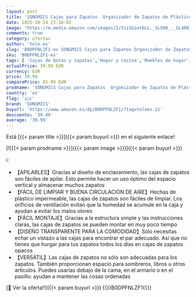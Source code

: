 ```yaml
---
layout: post
title: 'SONGMICS Cajas para Zapatos  Organizador de Zapatos de Plástico  con Puerta  Transparente  Juego de 18  Apilable  33 2 x 23 x 14 5 cm  para Zapatos hasta 43  Transparente y Negro Tinta LSP318B01'
date: 2025-10-24 23:18:02
image: 'https://m.media-amazon.com/images/I/51i5Giwt6LL._SL500_._SL400_.jpg'
comments: true
category: ofertas
author: 'tole.es'
slug: 'B0DPFNLZF1-es SONGMICS Cajas para Zapatos Organizador de Zapatos de...'
sku: 'B0DPFNLZF1-es'
tags: [ 'Cajas de botas y zapatos','Hogar y cocina','Muebles de hogar','Muebles de pasillo','Zapateros de pasillo','songmics','zapatos','🇪🇸', ]
actualPrice: 39.99 EUR
currency: EUR
price: 39.99
comparePrice: 65.99 EUR
prodname: 'SONGMICS Cajas para Zapatos  Organizador de Zapatos de Plástico  con Puerta  Transparente  Juego de 18  Apilable  33 2 x 23 x 14 5 cm  para Zapatos hasta 43  Transparente y Negro Tinta LSP318B01'
country: 'es'
flag: '🇪🇸'
brand: 'SONGMICS'
buyurl: 'https://www.amazon.es/dp/B0DPFNLZF1/?tag=tolees-21'
descuento: '39.40'
average: '39.99'
---
```


Está [{{< param title >}}]({{< param buyurl >}}) en el siguiente enlace!

[![{{< param prodname >}}]({{< param image >}})]({{< param buyurl >}})

ℹ️:

- 【APILABLES】Gracias al diseño de enclavamiento, las cajas de zapatos son fáciles de apilar. Esto permite hacer un uso óptimo del espacio vertical y almacenar muchos zapatos
- 【FÁCIL DE LIMPIAR Y BUENA CIRCULACIÓN DE AIRE】Hechas de plástico impermeable, las cajas de zapatos son fáciles de limpiar. Los orificios de ventilación evitan que la humedad se acumule en la caja y ayudan a evitar los malos olores
- 【FÁCIL MONTAJE】Gracias a la estructura simple y las instrucciones claras, las cajas de zapatos se pueden montar en muy poco tiempo
- 【DISEÑO TRANSPARENTE PARA LA COMODIDAD】Sólo necesitas echar un vistazo a las cajas para encontrar el par adecuado. Así que no tienes que hurgar para tus zapatos todos los días en cajas de zapatos opacos
- 【VERSÁTIL】Las cajas de zapatos no sólo son adecuadas para los zapatos. También proporcionan espacio para sombreros, libros u otros artículos. Puedes usarlas debajo de la cama, en el armario o en el pasillo: ayudan a mantener las cosas ordenadas

[🛒 Ver la oferta!!]({{< param buyurl >}})
{{<world>}}B0DPFNLZF1{{</world>}}
